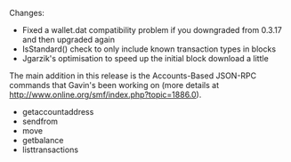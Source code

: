 Changes:
* Fixed a wallet.dat compatibility problem if you downgraded from 0.3.17 and then upgraded again
* IsStandard() check to only include known transaction types in blocks
* Jgarzik's optimisation to speed up the initial block download a little

The main addition in this release is the Accounts-Based JSON-RPC commands that Gavin's been working on (more details at http://www.online.org/smf/index.php?topic=1886.0).  
* getaccountaddress
* sendfrom
* move
* getbalance
* listtransactions
